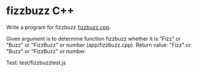 # fizzbuzz C++

Write a program for fizzbuzz [fizzbuzz.cpp](app/fizzbuzz.cpp).

Given argument is to determine function fizzbuzz whether it is "Fizz" or "Buzz" or "FizzBuzz" or number (app/fizzbuzz.cpp).
Return value: "Fizz" or "Buzz" or "FizzBuzz" or number.

Test: test/fizzbuzztest.js
